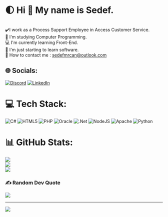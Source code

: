 # 🌓 Hi 👋 My name is Sedef.
<br> ✔️I work as a Process Support Employee in Access Customer Service.<br>🏫 I'm studying Computer Programming.<br>💻 I'm currently learning Front-End.<br>💬 I'm just starting to learn software.<br>📧 How to contact me : sedefmrcan@outlook.com


## 🌐 Socials:
[![Discord](https://img.shields.io/badge/Discord-%237289DA.svg?logo=discord&logoColor=white)](https://discord.gg/sedefmercan) [![LinkedIn](https://img.shields.io/badge/LinkedIn-%230077B5.svg?logo=linkedin&logoColor=white)](https://linkedin.com/in/sedefmrcan) 

# 💻 Tech Stack:
![C#](https://img.shields.io/badge/c%23-%23239120.svg?style=for-the-badge&logo=c-sharp&logoColor=white) ![HTML5](https://img.shields.io/badge/html5-%23E34F26.svg?style=for-the-badge&logo=html5&logoColor=white) ![PHP](https://img.shields.io/badge/php-%23777BB4.svg?style=for-the-badge&logo=php&logoColor=white) ![Oracle](https://img.shields.io/badge/Oracle-F80000?style=for-the-badge&logo=oracle&logoColor=white) ![.Net](https://img.shields.io/badge/.NET-5C2D91?style=for-the-badge&logo=.net&logoColor=white) ![NodeJS](https://img.shields.io/badge/node.js-6DA55F?style=for-the-badge&logo=node.js&logoColor=white) ![Apache](https://img.shields.io/badge/apache-%23D42029.svg?style=for-the-badge&logo=apache&logoColor=white) ![Python](https://img.shields.io/badge/python-3670A0?style=for-the-badge&logo=python&logoColor=ffdd54)
# 📊 GitHub Stats:
![](https://github-readme-stats.vercel.app/api?username=SedefMercan&theme=radical&hide_border=false&include_all_commits=true&count_private=true)<br/>
![](https://github-readme-streak-stats.herokuapp.com/?user=SedefMercan&theme=radical&hide_border=false)<br/>
![](https://github-readme-stats.vercel.app/api/top-langs/?username=SedefMercan&theme=radical&hide_border=false&include_all_commits=true&count_private=true&layout=compact)

### ✍️ Random Dev Quote
![](https://quotes-github-readme.vercel.app/api?type=horizontal&theme=radical)

---
[![](https://visitcount.itsvg.in/api?id=SedefMercan&icon=9&color=1)](https://visitcount.itsvg.in)

<!-- Proudly created with GPRM ( https://gprm.itsvg.in ) -->
